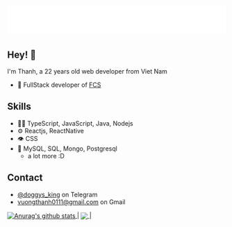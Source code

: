 <h1 align="center">
  <img src="./name.svg" alt="Vương Hà Thành" />
</h1>

## Hey! 👋
I'm Thanh, a 22 years old web developer from Viet Nam

- 🦔 FullStack developer of [FCS](https://www.fcs.ninja/)

## Skills
- 👨‍💻 TypeScript, JavaScript, Java, Nodejs
- ⚙️ Reactjs, ReactNative
- 👁️ CSS
- 💽 MySQL, SQL, Mongo, Postgresql
  + a lot more :D

## Contact
- [@doggys_king](https://t.me/doggys_king) on Telegram
- [vuongthanh0111@gmail.com](./) on Gmail

<a href="https://github.com/vuonghathanh">
  <img align="center" src="https://github-readme-stats.vercel.app/api?username=vuonghathanh&show_icons=true&include_all_commits=true&theme=buefy&hide_border=true" alt="Anurag's github stats" />
</a> |
<a href="https://github.com/vuonghathanh">
  <img align="center" src="https://github-readme-stats.vercel.app/api/top-langs/?username=vuonghathanh&layout=compact&theme=buefy&hide_border=true" />
</a> |

